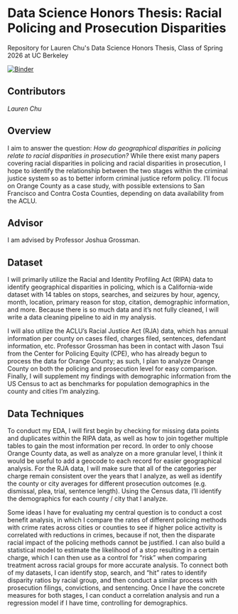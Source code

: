 # Data Science Honors Thesis: Racial Policing and Prosecution Disparities
Repository for Lauren Chu's Data Science Honors Thesis, Class of Spring 2026 at UC Berkeley

[![Binder](https://mybinder.org/badge_logo.svg)]([https://mybinder.org/v2/gh/ls88-openscienceconnector/final-project/master](https://mybinder.org/v2/gh/laurenbchu/honors-thesis/main))

## Contributors
_Lauren Chu_

## Overview
I aim to answer the question: _How do geographical disparities in policing relate to racial disparities in prosecution?_ While there exist many papers covering racial disparities in policing and racial disparities in prosecution, I hope to identify the relationship between the two stages within the criminal justice system so as to better inform criminal justice reform policy. I’ll focus on Orange County as a case study, with possible extensions to San Francisco and Contra Costa Counties, depending on data availability from the ACLU.

## Advisor
I am advised by Professor Joshua Grossman.

## Dataset
I will primarily utilize the Racial and Identity Profiling Act (RIPA) data to identify geographical disparities in policing, which is a California-wide dataset with 14 tables on stops, searches, and seizures by hour, agency, month, location, primary reason for stop, citation, demographic information, and more. 	Because there is so much data and it’s not fully cleaned, I will write a data cleaning pipeline to aid in my analysis. 

I will also utilize the ACLU’s Racial Justice Act (RJA) data, which has annual information per county on cases filed, charges filed, sentences, defendant information, etc. Professor Grossman has been in contact with Jason Tsui from the Center for Policing Equity (CPE), who has already begun to process the data for Orange County; as such, I plan to analyze Orange County on both the policing and prosecution level for easy comparison. Finally, I will supplement my findings with demographic information from the US Census to act as benchmarks for population demographics in the county and cities I’m analyzing.

## Data Techniques
To conduct my EDA, I will first begin by checking for missing data points and duplicates within the RIPA data, as well as how to join together multiple tables to gain the most information per record. In order to only choose Orange County data, as well as analyze on a more granular level, I think it would be useful to add a geocode to each record for easier geographical analysis. For the RJA data, I will make sure that all of the categories per charge remain consistent over the years that I analyze, as well as identify the county or city averages for different prosecution outcomes (e.g. dismissal, plea, trial, sentence length). Using the Census data, I’ll identify the demographics for each county / city that I analyze. 

Some ideas I have for evaluating my central question is to conduct a cost benefit analysis, in which I compare the rates of different policing methods with crime rates across cities or counties to see if higher police activity is correlated with reductions in crimes, because if not, then the disparate racial impact of the policing methods cannot be justified. I can also build a statistical model to estimate the likelihood of a stop resulting in a certain charge, which I can then use as a control for “risk” when comparing treatment across racial groups for more accurate analysis. To connect both of my datasets, I can identify stop, search, and “hit” rates to identify disparity ratios by racial group, and then conduct a similar process with prosecution filings, convictions, and sentencing. Once I have the concrete measures for both stages, I can conduct a correlation analysis and run a regression model if I have time, controlling for demographics. 

